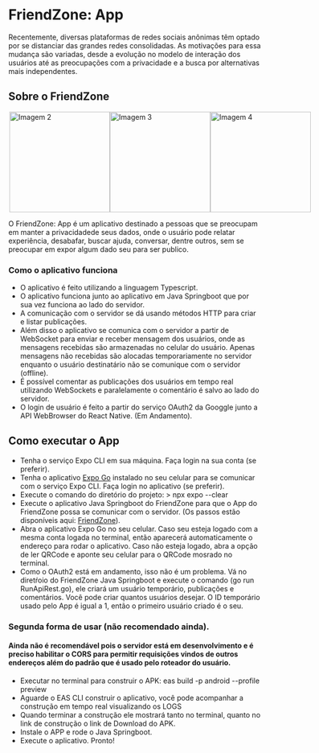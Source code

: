 # FriendZone: App

Recentemente, diversas plataformas de redes sociais anônimas têm optado por se distanciar das grandes redes consolidadas. As motivações para essa mudança são variadas, desde a evolução no modelo de interação dos usuários até as preocupações com a privacidade e a busca por alternativas mais independentes.

## Sobre o FriendZone

<div style="display: flex; flex-direction: row";>
  <img src="https://i.ibb.co/G0y9CHJ/Screenshot-20231125-192426-Expo-Go.jpg" alt="Imagem 1" width="2o0"/> 
  <img src="https://i.ibb.co/sggM78R/Screenshot-20231125-192413-Expo-Go.jpg" alt="Imagem 2" width="200" /> 
  <img src="https://i.ibb.co/rwvBM2Z/Screenshot-20231126-193906-Friend-Shoulder.jpg" alt="Imagem 3" width="200"/> 
  <img src="https://i.ibb.co/5c638WT/Screenshot-20231129-002525-Expo-Go.jpg" alt="Imagem 4" width="200"/>
</div>

O FriendZone: App é um aplicativo destinado a pessoas que se preocupam em manter a privacidadede seus dados, onde o usuário pode relatar experiência, desabafar, buscar ajuda, conversar, dentre outros, sem se preocupar em expor algum dado seu para ser publico.

### Como o aplicativo funciona
- O aplicativo é feito utilizando a linguagem Typescript.
- O aplicativo funciona junto ao aplicativo em Java Springboot que por sua vez funciona ao lado do servidor.
- A comunicação com o servidor se dá usando métodos HTTP para criar e listar publicações.
- Além disso o aplicativo se comunica com o servidor a partir de WebSocket para enviar e receber mensagem dos usuários, onde as mensagens recebidas são armazenadas no celular do usuário. Apenas mensagens não recebidas são alocadas temporariamente no servidor enquanto o usuário destinatário não se comunique com o servidor (offline).
- É possível comentar as publicações dos usuários em tempo real utilizando WebSockets e paralelamente o comentário é salvo ao lado do servidor.
- O login de usuário é feito a partir do serviço OAuth2 da Googgle junto a API WebBrowser do React Native. (Em Andamento).

## Como executar o App

- Tenha o serviço Expo CLI em sua máquina. Faça login na sua conta (se preferir).
- Tenha o aplicativo [Expo Go](https://play.google.com/store/apps/details?id=host.exp.exponent&hl=pt&gl=US&pli=1) instalado no seu celular para se comunicar com o serviço Expo CLI. Faça login no aplicativo (se preferir).
- Execute o comando do diretório do projeto: > npx expo --clear
- Execute o aplicativo Java Springboot do FriendZone para que o App do FriendZone possa se comunicar com o servidor. (Os passos estão disponíveis aqui: [FriendZone](https://github.com/LeviJunior21/FriendZn)).
- Abra o aplicativo Expo Go no seu celular. Caso seu esteja logado com a mesma conta logada no terminal, então aparecerá automaticamente o endereço para rodar o aplicativo. Caso não esteja logado, abra a opção de ler QRCode e aponte seu celular para o QRCode mosrado no terminal.
- Como o OAuth2 está em andamento, isso não é um problema. Vá no diretŕoio do FriendZone Java Springboot e execute o comando (go run RunApiRest.go), ele criará um usuário temporário, publicações e comentários. Você pode criar quantos usuários desejar. O ID temporário usado pelo App é igual a 1, então o primeiro usuário criado é o seu.

### Segunda forma de usar (não recomendado ainda).
#### Ainda não é recomendável pois o servidor está em desenvolvimento e é preciso habilitar o CORS para permitir requisições vindos de outros endereços além do padrão que é usado pelo roteador do usuário.
- Executar no terminal para construir o APK: eas build -p android --profile preview
- Aguarde o EAS CLI construir o aplicativo, você pode acompanhar a construção em tempo real visualizando os LOGS
- Quando terminar a construção ele mostrará tanto no terminal, quanto no link de construção o link de Download do APK.
- Instale o APP e rode o Java Springboot.
- Execute o aplicativo. Pronto!
